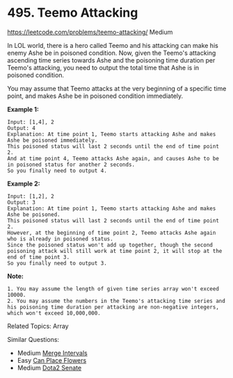 # 495. Teemo Attacking
<https://leetcode.com/problems/teemo-attacking/>
Medium

In LOL world, there is a hero called Teemo and his attacking can make his enemy Ashe be in poisoned condition. Now, given the Teemo's attacking ascending time series towards Ashe and the poisoning time duration per Teemo's attacking, you need to output the total time that Ashe is in poisoned condition.

You may assume that Teemo attacks at the very beginning of a specific time point, and makes Ashe be in poisoned condition immediately.

**Example 1:**

    Input: [1,4], 2
    Output: 4
    Explanation: At time point 1, Teemo starts attacking Ashe and makes Ashe be poisoned immediately. 
    This poisoned status will last 2 seconds until the end of time point 2. 
    And at time point 4, Teemo attacks Ashe again, and causes Ashe to be in poisoned status for another 2 seconds. 
    So you finally need to output 4.
 

**Example 2:**

    Input: [1,2], 2
    Output: 3
    Explanation: At time point 1, Teemo starts attacking Ashe and makes Ashe be poisoned. 
    This poisoned status will last 2 seconds until the end of time point 2. 
    However, at the beginning of time point 2, Teemo attacks Ashe again who is already in poisoned status. 
    Since the poisoned status won't add up together, though the second poisoning attack will still work at time point 2, it will stop at the end of time point 3. 
    So you finally need to output 3.
 

**Note:**

    1. You may assume the length of given time series array won't exceed 10000.
    2. You may assume the numbers in the Teemo's attacking time series and his poisoning time duration per attacking are non-negative integers, which won't exceed 10,000,000.

Related Topics: Array

Similar Questions: 
* Medium [Merge Intervals](https://leetcode.com/problems/merge-intervals/)
* Easy [Can Place Flowers](https://leetcode.com/problems/can-place-flowers/)
* Medium [Dota2 Senate](https://leetcode.com/problems/dota2-senate/)